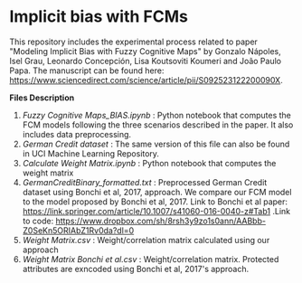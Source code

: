 # Implicit bias with FCMs

This repository includes the experimental process related to paper "Modeling Implicit Bias with Fuzzy Cognitive Maps" by Gonzalo Nápoles, Isel Grau, Leonardo Concepción, Lisa Koutsoviti Koumeri and João Paulo Papa. The manuscript can be found here: https://www.sciencedirect.com/science/article/pii/S092523122200090X.

**Files Description**

1. *Fuzzy Cognitive Maps_BIAS.ipynb* : Python notebook that computes the FCM models following the three scenarios described in the paper. It also includes data preprocessing. 
2. *German Credit dataset* : The same version of this file can also be found in UCI Machine Learning Repository.
3. *Calculate Weight Matrix.ipynb* : Python notebook that computes the weight matrix
4. *GermanCreditBinary_formatted.txt* : Preprocessed German Credit dataset using Bonchi et al, 2017, approach. We compare our FCM model to the model proposed by Bonchi et al, 2017. Link to Bonchi et al paper: https://link.springer.com/article/10.1007/s41060-016-0040-z#Tab1 .Link to code: https://www.dropbox.com/sh/8rsh3y9zo1s0ann/AABbb-Z0SeKn5ORIAbZ1Rv0da?dl=0
5. *Weight Matrix.csv* : Weight/correlation matrix calculated using our approach
6. *Weight Matrix Bonchi et al.csv* : Weight/correlation matrix. Protected attributes are exncoded using Bonchi et al, 2017's approach.
